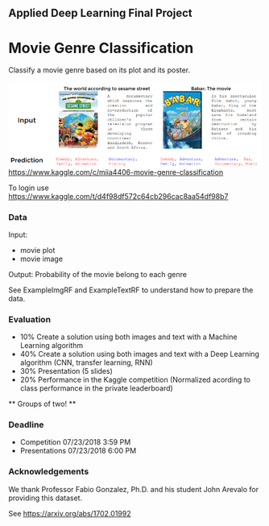 ## Applied Deep Learning Final Project

# Movie Genre Classification

Classify a movie genre based on its plot and its poster.

<img src="moviegenre.png"
     style="float: left; margin-right: 10px;" />

https://www.kaggle.com/c/miia4406-movie-genre-classification

To login use
https://www.kaggle.com/t/d4f98df572c64cb296cac8aa54df98b7

### Data

Input:
- movie plot
- movie image

Output:
Probability of the movie belong to each genre

See ExampleImgRF and ExampleTextRF to understand how to prepare the data.


### Evaluation

- 10% Create a solution using both images and text with a Machine Learning algorithm
- 40% Create a solution using both images and text with a Deep Learning algorithm (CNN, transfer learning, RNN)
- 30% Presentation (5 slides)
- 20% Performance in the Kaggle competition (Normalized acording to class performance in the private leaderboard)

** Groups of two! **

### Deadline

- Competition 07/23/2018 3:59 PM 
- Presentations 07/23/2018 6:00 PM 

### Acknowledgements

We thank Professor Fabio Gonzalez, Ph.D. and his student John Arevalo for providing this dataset.

See https://arxiv.org/abs/1702.01992